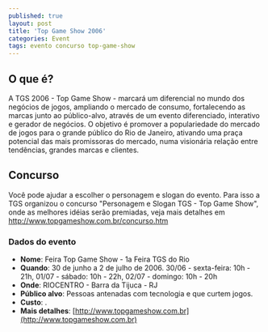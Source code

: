 ```yaml
---
published: true
layout: post
title: 'Top Game Show 2006'
categories: Event
tags: evento concurso top-game-show
---
```

## O que é?

A TGS 2006 - Top Game Show - marcará um diferencial no mundo dos negócios de jogos, ampliando o mercado de consumo, fortalecendo as marcas junto ao público-alvo, através de um evento diferenciado, interativo e gerador de negócios. O objetivo é promover a populariedade do mercado de jogos para o grande público do Rio de Janeiro, ativando uma praça potencial das mais promissoras do mercado, numa visionária relação entre tendências, grandes marcas e clientes.

## Concurso
Você pode ajudar a escolher o personagem e slogan do evento. Para isso a TGS organizou o concurso "Personagem e Slogan TGS - Top Game Show", onde as melhores idéias serão premiadas, veja mais detalhes em <a href="http://www.topgameshow.com.br/concurso.htm" target="_blank">http://www.topgameshow.com.br/concurso.htm</a>



### Dados do evento
* **Nome**: Feira Top Game Show - 1a Feira TGS do Rio
* **Quando**: 30 de junho a 2 de julho de 2006. 30/06 - sexta-feira: 10h - 21h, 01/07 - sábado: 10h - 22h, 02/07 - domingo: 10h - 20h
* **Onde**: RIOCENTRO - Barra da Tijuca - RJ
* **Público alvo**:  Pessoas antenadas com tecnologia e que curtem jogos.
* **Custo**: .
* **Mais detalhes**: [http://www.topgameshow.com.br](http://www.topgameshow.com.br)